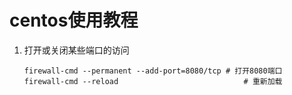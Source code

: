 # centos使用教程

1. 打开或关闭某些端口的访问

   ```shell
   firewall-cmd --permanent --add-port=8080/tcp	# 打开8080端口
   firewall-cmd --reload							# 重新加载
   ```
   


